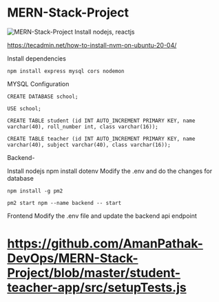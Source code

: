 # MERN-Stack-Project
![MERN-Stack-Project](assets/snippet.png)
Install nodejs, reactjs

https://tecadmin.net/how-to-install-nvm-on-ubuntu-20-04/


Install dependencies
```
npm install express mysql cors nodemon
```

MYSQL Configuration
```
CREATE DATABASE school;
```
```
USE school;
```
```
CREATE TABLE student (id INT AUTO_INCREMENT PRIMARY KEY, name varchar(40), roll_number int, class varchar(16));
```
```
CREATE TABLE teacher (id INT AUTO_INCREMENT PRIMARY KEY, name varchar(40), subject varchar(40), class varchar(16));
```



Backend-

Install nodejs
npm install dotenv
Modify the .env and do the changes for database
```
npm install -g pm2   
```
```
pm2 start npm --name backend -- start
```

Frontend
Modify the .env file and update the backend api endpoint

# https://github.com/AmanPathak-DevOps/MERN-Stack-Project/blob/master/student-teacher-app/src/setupTests.js

